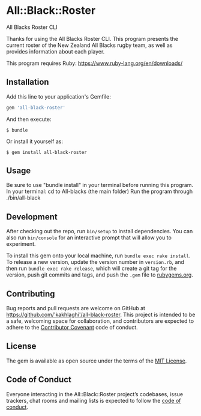 # All::Black::Roster

All Blacks Roster CLI 

Thanks for using the All Blacks Roster CLI. 
This program presents the current roster of the New Zealand All Blacks rugby team, as well as provides information about each player.

This program requires Ruby:
https://www.ruby-lang.org/en/downloads/

## Installation

Add this line to your application's Gemfile:

```ruby
gem 'all-black-roster'
```

And then execute:

    $ bundle

Or install it yourself as:

    $ gem install all-black-roster

## Usage

Be sure to use "bundle install" in your terminal before running this program.
In your terminal:
cd to All-blacks (the main folder)
Run the program through ./bin/all-black

## Development

After checking out the repo, run `bin/setup` to install dependencies. You can also run `bin/console` for an interactive prompt that will allow you to experiment.

To install this gem onto your local machine, run `bundle exec rake install`. To release a new version, update the version number in `version.rb`, and then run `bundle exec rake release`, which will create a git tag for the version, push git commits and tags, and push the `.gem` file to [rubygems.org](https://rubygems.org).

## Contributing

Bug reports and pull requests are welcome on GitHub at https://github.com/'kakhlaghi'/all-black-roster. This project is intended to be a safe, welcoming space for collaboration, and contributors are expected to adhere to the [Contributor Covenant](http://contributor-covenant.org) code of conduct.

## License

The gem is available as open source under the terms of the [MIT License](https://opensource.org/licenses/MIT).

## Code of Conduct

Everyone interacting in the All::Black::Roster project’s codebases, issue trackers, chat rooms and mailing lists is expected to follow the [code of conduct](https://github.com/'kakhlaghi'/all-black-roster/blob/master/CODE_OF_CONDUCT.md).

